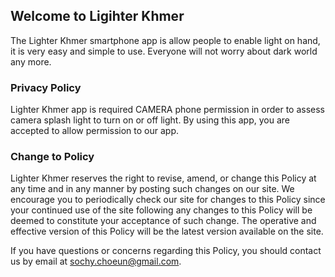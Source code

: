 ## Welcome to Ligihter Khmer
The Lighter Khmer smartphone app is allow people to enable light on hand, it is very easy and simple to use. Everyone will not worry about dark world any more.

### Privacy Policy
Lighter Khmer app is required CAMERA phone permission in order to assess camera splash light to turn on or off light. By using this app, you are accepted to allow permission to our app.

### Change to Policy
Lighter Khmer reserves the right to revise, amend, or change this Policy at any time and in any manner by posting such changes on our site. We encourage you to periodically check our site for changes to this Policy since your continued use of the site following any changes to this Policy will be deemed to constitute your acceptance of such change. The operative and effective version of this Policy will be the latest version available on the site.

If you have questions or concerns regarding this Policy, you should contact us by email at sochy.choeun@gmail.com.
